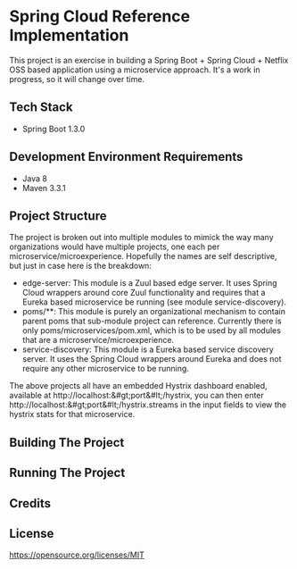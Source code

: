 # Spring Cloud Reference Implementation

This project is an exercise in building a Spring Boot + Spring Cloud + Netflix OSS based application using a microservice approach. It's a work in progress, so it will change over time. 

## Tech Stack

* Spring Boot 1.3.0 

## Development Environment Requirements

* Java 8
* Maven 3.3.1

## Project Structure

The project is broken out into multiple modules to mimick the way many organizations would have multiple projects, one 
each per microservice/microexperience. Hopefully the names are self descriptive, but just in case here is the breakdown:

* edge-server: This module is a Zuul based edge server. It uses Spring Cloud wrappers around core Zuul functionality and 
requires that a Eureka based microservice be running (see module service-discovery).
* poms/&#42;&#42;: This module is purely an organizational mechanism to contain parent poms that sub-module project can 
reference. Currently there is only poms/microservices/pom.xml, which is to be used by all modules that are a microservice/microexperience.
* service-discovery: This module is a Eureka based service discovery server. It uses the Spring Cloud wrappers around 
Eureka and does not require any other microservice to be running.

The above projects all have an embedded Hystrix dashboard enabled, available at http://localhost:&#gt;port&#lt;/hystrix, you can then 
enter http://localhost:&#gt;port&#lt;/hystrix.streams in the input fields to view the hystrix stats for that microservice.

## Building The Project

## Running The Project

## Credits

## License

https://opensource.org/licenses/MIT
